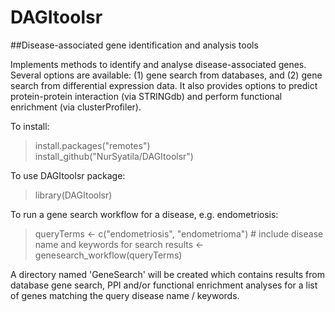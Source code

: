# DAGItoolsr

##Disease-associated gene identification and analysis tools

Implements methods to identify and analyse disease-associated genes. Several options are available: (1) gene search from databases, and (2) gene search from differential expression data. It also provides options to predict protein-protein interaction (via STRINGdb) and perform functional enrichment (via clusterProfiler).

To install: 
> install.packages("remotes")<br>
> install_github("NurSyatila/DAGItoolsr")

To use DAGItoolsr package:
> library(DAGItoolsr)

To run a gene search workflow for a disease, e.g. endometriosis:
> queryTerms <- c("endometriosis", "endometrioma") # include disease name and keywords for search
> results <- genesearch_workflow(queryTerms)

A directory named 'GeneSearch' will be created which contains results from database gene search, PPI and/or functional enrichment analyses for a list of genes matching the query disease name / keywords.


